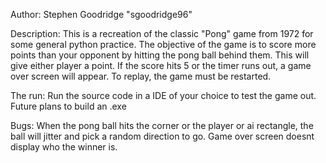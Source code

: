 Author: Stephen Goodridge "sgoodridge96"

Description:
This is a recreation of the classic "Pong" game from 1972 for some general python practice. The objective of
the game is to score more points than your opponent by hitting the pong ball behind them. This will give either
player a point. If the score hits 5 or the timer runs out, a game over screen will appear. To replay, the game
must be restarted.

The run:
Run the source code in a IDE of your choice to test the game out.  
Future plans to build an .exe

Bugs:
When the pong ball hits the corner or the player or ai rectangle, the ball will jitter and pick a random direction to go.
Game over screen doesnt display who the winner is.
